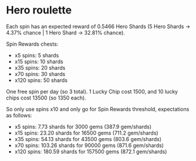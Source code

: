 # Hero roulette

Each spin has an expected reward of 0.5466 Hero Shards (5 Hero Shards → 4.37% chance | 1 Hero Shard → 32.81% chance).

Spin Rewards chests:

- x5 spins: 5 shards
- x15 spins: 10 shards
- x35 spins: 20 shards
- x70 spins: 30 shards
- x120 spins: 50 shards

One free spin per day (so 3 total).
1 Lucky Chip cost 1500, and 10 lucky chips cost 13500 (so 1350 each).

So only use spins x10 and only go for Spin Rewards threshold, expectations as follows:

- x5 spins: 7.73 shards for 3000 gems (387.9 gem/shards)
- x15 spins: 23.20 shards for 16500 gems (711.2 gem/shards)
- x35 spins: 54.13 shards for 43500 gems (803.6 gem/shards)
- x70 spins: 103.26 shards for 90000 gems (871.6 gem/shards)
- x120 spins: 180.59 shards for 157500 gems (872.1 gem/shards)
